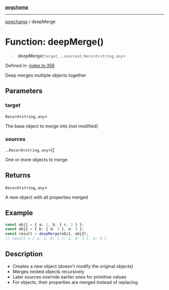 [**pogchamp**](../README.md)

***

[pogchamp](../globals.md) / deepMerge

# Function: deepMerge()

> **deepMerge**(`target`, ...`sources`): `Record`\<`string`, `any`\>

Defined in: [index.ts:356](https://github.com/antonandresen/pogchamp/blob/c622d552b9277eb468753e85a6bbba7d57ac30d7/index.ts#L356)

Deep merges multiple objects together

## Parameters

### target

`Record`\<`string`, `any`\>

The base object to merge into (not modified)

### sources

...`Record`\<`string`, `any`\>[]

One or more objects to merge

## Returns

`Record`\<`string`, `any`\>

A new object with all properties merged

## Example

```ts
const obj1 = { a: 1, b: { c: 2 } };
const obj2 = { b: { d: 3 }, e: 4 };
const result = deepMerge(obj1, obj2);
// result = { a: 1, b: { c: 2, d: 3 }, e: 4 }
```

## Description

- Creates a new object (doesn't modify the original objects)
- Merges nested objects recursively
- Later sources override earlier ones for primitive values
- For objects, their properties are merged instead of replacing
